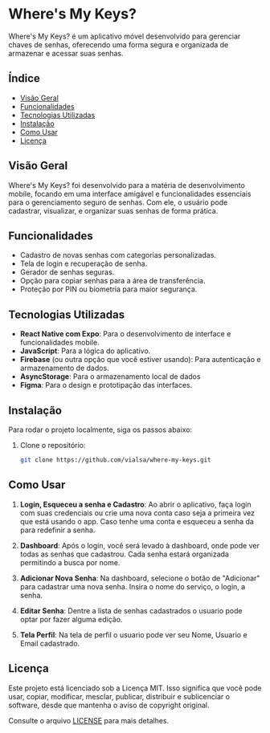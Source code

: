 # Where's My Keys?

Where's My Keys? é um aplicativo móvel desenvolvido para gerenciar chaves de senhas, oferecendo uma forma segura e organizada de armazenar e acessar suas senhas.

## Índice
- [Visão Geral](#visão-geral)
- [Funcionalidades](#funcionalidades)
- [Tecnologias Utilizadas](#tecnologias-utilizadas)
- [Instalação](#instalação)
- [Como Usar](#como-usar)
- [Licença](#licença)

## Visão Geral
Where's My Keys? foi desenvolvido para a matéria de desenvolvimento mobile, focando em uma interface amigável e funcionalidades essenciais para o gerenciamento seguro de senhas. Com ele, o usuário pode cadastrar, visualizar, e organizar suas senhas de forma prática.

## Funcionalidades
- Cadastro de novas senhas com categorias personalizadas.
- Tela de login e recuperação de senha.
- Gerador de senhas seguras.
- Opção para copiar senhas para a área de transferência.
- Proteção por PIN ou biometria para maior segurança.

## Tecnologias Utilizadas
- **React Native com Expo**: Para o desenvolvimento de interface e funcionalidades mobile.
- **JavaScript**: Para a lógica do aplicativo.
- **Firebase** (ou outra opção que você estiver usando): Para autenticação e armazenamento de dados.
- **AsyncStorage**: Para o armazenamento local de dados
- **Figma**: Para o design e prototipação das interfaces.

## Instalação
Para rodar o projeto localmente, siga os passos abaixo:

1. Clone o repositório:
   ```bash
   git clone https://github.com/vialsa/where-my-keys.git

## Como Usar

1. **Login, Esqueceu a senha e Cadastro**:  Ao abrir o aplicativo, faça login com suas credenciais ou crie uma nova conta caso seja a primeira vez que está usando o app. Caso tenhe uma conta e esqueceu a senha da para redefinir a senha.

2. **Dashboard**:   Após o login, você será levado à dashboard, onde pode ver todas as senhas que cadastrou. Cada senha estará organizada permitindo a busca por nome.

3. **Adicionar Nova Senha**:   Na dashboard, selecione o botão de "Adicionar" para cadastrar uma nova senha. Insira o nome do serviço, o login, a senha.

4. **Editar Senha**:   Dentre a lista de senhas cadastrados o usuario pode optar por fazer alguma edição.

6. **Tela Perfil**:   Na tela de perfil o usuario pode ver seu Nome, Usuario e Email cadastrado.

## Licença

Este projeto está licenciado sob a Licença MIT. Isso significa que você pode usar, copiar, modificar, mesclar, publicar, distribuir e sublicenciar o software, desde que mantenha o aviso de copyright original.

Consulte o arquivo [LICENSE](./LICENSE) para mais detalhes.

